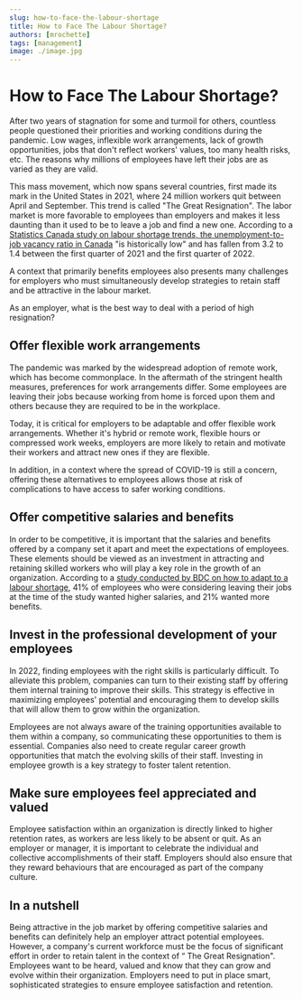 ```yaml
---
slug: how-to-face-the-labour-shortage
title: How to Face The Labour Shortage?
authors: [mrochette]
tags: [management]
image: ./image.jpg
---
```


# How to Face The Labour Shortage?

After two years of stagnation for some and turmoil for others, countless people questioned their priorities and working conditions during the pandemic. Low wages, inflexible work arrangements, lack of growth opportunities, jobs that don't reflect workers' values, too many health risks, etc. The reasons why millions of employees have left their jobs are as varied as they are valid.

<!--truncate-->

This mass movement, which now spans several countries, first made its mark in the United States in 2021, where 24 million workers quit between April and September. This trend is called "The Great Resignation". The labor market is more favorable to employees than employers and makes it less daunting than it used to be to leave a job and find a new one. According to a [Statistics Canada study on labour shortage trends, the unemployment-to-job vacancy ratio in Canada](https://www.statcan.gc.ca/en/subjects-start/labour_/labour-shortage-trends-canada) "is historically low" and has fallen from 3.2 to 1.4 between the first quarter of 2021 and the first quarter of 2022.

A context that primarily benefits employees also presents many challenges for employers who must simultaneously develop strategies to retain staff and be attractive in the labour market.

As an employer, what is the best way to deal with a period of high resignation?

## Offer flexible work arrangements
The pandemic was marked by the widespread adoption of remote work, which has become commonplace. In the aftermath of the stringent health measures, preferences for work arrangements differ. Some employees are leaving their jobs because working from home is forced upon them and others because they are required to be in the workplace.

Today, it is critical for employers to be adaptable and offer flexible work arrangements. Whether it's hybrid or remote work, flexible hours or compressed work weeks, employers are more likely to retain and motivate their workers and attract new ones if they are flexible.

In addition, in a context where the spread of COVID-19 is still a concern, offering these alternatives to employees allows those at risk of complications to have access to safer working conditions.

## Offer competitive salaries and benefits
In order to be competitive, it is important that the salaries and benefits offered by a company set it apart and meet the expectations of employees. These elements should be viewed as an investment in attracting and retaining skilled workers who will play a key role in the growth of an organization. According to a [study conducted by BDC on how to adapt to a labour shortage](https://www.bdc.ca/en/about/analysis-research/labour-shortage), 41% of employees who were considering leaving their jobs at the time of the study wanted higher salaries, and 21% wanted more benefits.

## Invest in the professional development of your employees
In 2022, finding employees with the right skills is particularly difficult. To alleviate this problem, companies can turn to their existing staff by offering them internal training to improve their skills. This strategy is effective in maximizing employees' potential and encouraging them to develop skills that will allow them to grow within the organization.

Employees are not always aware of the training opportunities available to them within a company, so communicating these opportunities to them is essential. Companies also need to create regular career growth opportunities that match the evolving skills of their staff. Investing in employee growth is a key strategy to foster talent retention.

## Make sure employees feel appreciated and valued
Employee satisfaction within an organization is directly linked to higher retention rates, as workers are less likely to be absent or quit. As an employer or manager, it is important to celebrate the individual and collective accomplishments of their staff. Employers should also ensure that they reward behaviours that are encouraged as part of the company culture.

## In a nutshell
Being attractive in the job market by offering competitive salaries and benefits can definitely help an employer attract potential employees. However, a company's current workforce must be the focus of significant effort in order to retain talent in the context of “ The Great Resignation". Employees want to be heard, valued and know that they can grow and evolve within their organization. Employers need to put in place smart, sophisticated strategies to ensure employee satisfaction and retention. 

